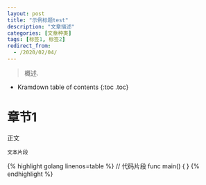 ```yaml
---
layout: post
title: "示例标题test"
description: "文章描述"
categories: [文章种类]
tags: [标签1, 标签2]
redirect_from:
  - /2020/02/04/
---
```


> 概述.

* Kramdown table of contents
{:toc .toc}

# 章节1

正文

~~~
文本片段
~~~

{% highlight golang linenos=table %}
// 代码片段
func main() {
}
{% endhighlight %}
